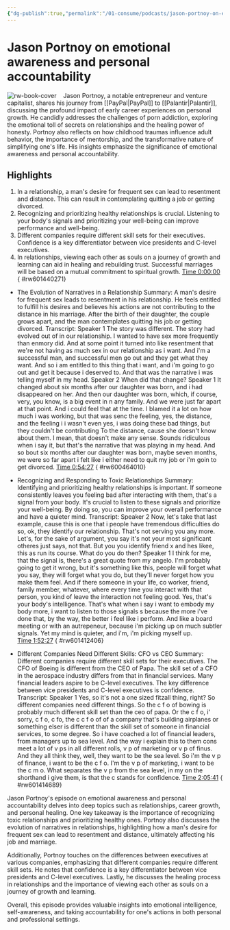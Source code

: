 ```yaml
---
{"dg-publish":true,"permalink":"/01-consume/podcasts/jason-portnoy-on-emotional-awareness-and-personal-accountability/","title":"Jason Portnoy on emotional awareness and personal accountability"}
---
```


# Jason Portnoy on emotional awareness and personal accountability

![rw-book-cover](https://images.weserv.nl/?url=https%3A%2F%2Fcontent.production.cdn.art19.com%2Fimages%2F69%2F10%2F10%2Ffb%2F691010fb-625e-4abe-993c-a57228b28dbe%2F91cb53ae0d5dbb379b9dffecf0a772593891d0d09bbe6d90ee746edbdb79e3ec75584f2ceb8260e9f675a90c05419b9b99842a76905b686f0f51c1a9d3e227ab.jpeg&w=300&h=300)
 
 Jason Portnoy, a notable entrepreneur and venture capitalist, shares his journey from [[PayPal\|PayPal]] to [[Palantir\|Palantir]], discussing the profound impact of early career experiences on personal growth. He candidly addresses the challenges of porn addiction, exploring the emotional toll of secrets on relationships and the healing power of honesty. Portnoy also reflects on how childhood traumas influence adult behavior, the importance of mentorship, and the transformative nature of simplifying one's life. His insights emphasize the significance of emotional awareness and personal accountability.

## Highlights

  1. In a relationship, a man's desire for frequent sex can lead to resentment and distance. This can result in contemplating quitting a job or getting divorced.
  2. Recognizing and prioritizing healthy relationships is crucial. Listening to your body's signals and prioritizing your well-being can improve performance and well-being.
  3. Different companies require different skill sets for their executives. Confidence is a key differentiator between vice presidents and C-level executives.
  4. In relationships, viewing each other as souls on a journey of growth and learning can aid in healing and rebuilding trust. Successful marriages will be based on a mutual commitment to spiritual growth. [Time 0:00:00](https://readwise.io/open/601440271)
{ #rw601440271}


- The Evolution of Narratives in a Relationship
  Summary:
  A man's desire for frequent sex leads to resentment in his relationship.
  He feels entitled to fulfill his desires and believes his actions are not contributing to the distance in his marriage. After the birth of their daughter, the couple grows apart, and the man contemplates quitting his job or getting divorced.
  Transcript:
  Speaker 1
  The story was different. The story had evolved out of in our relationship. I wanted to have sex more frequently than enmory did. And at some point it turned into like resentment that we're not having as much sex in our relationship as i want. And i'm a successful man, and successful men go out and they get what they want. And so i am entitled to this thing that i want, and i'm going to go out and get it because i deserved to. And that was the narrative i was telling myself in my head.
  Speaker 2
  When did that change?
  Speaker 1
  It changed about six months after our daughter was born, and i had disappeared on her. And then our daughter was born, which, if course, very, you know, is a big event in n any family. And we were just far apart at that point. And i could feel that at the time. I blamed it a lot on how much i was working, but that was senc the feeling, yes, the distance, and the feeling i i wasn't even yes, i was doing these bad things, but they couldn't be contributing To the distance, cause she doesn't know about them. I mean, that doesn't make any sense. Sounds ridiculous when i say it, but that's the narrative that was playing in my head. And so bout six months after our daughter was born, maybe seven months, we were so far apart i felt like i either need to quit my job or i'm goin to get divorced. [Time 0:54:27](https://readwise.io/open/600464010)
{ #rw600464010}


- Recognizing and Responding to Toxic Relationships
  Summary:
  Identifying and prioritizing healthy relationships is important.
  If someone consistently leaves you feeling bad after interacting with them, that's a signal from your body. It's crucial to listen to these signals and prioritize your well-being.
  By doing so, you can improve your overall performance and have a quieter mind.
  Transcript:
  Speaker 2
  Now, let's take that last example, cause this is one that i people have tremendous difficulties do so, ok, they identify our relationship. That's not serving you any more. Let's, for the sake of argument, you say it's not your most significant otheres just says, not that. But you you identify friend x and hes likee, this as run its course. What do you do then?
  Speaker 1
  I think for me, that the signal is, there's a great quote from my angelo. I'm probably going to get it wrong, but it's something like this, people will forget what you say, they will forget what you do, but they'll never forget how you make them feel. And if there someone in your life, co worker, friend, family member, whatever, where every time you interact with that person, you kind of leave the interaction not feeling good. Yes, that's your body's intelligence. That's what when i say i want to embody my body more, i want to listen to those signals s because the more i've done that, by the way, the better i feel like i perform. And like a board meeting or with an autrepeneur, because i'm picking up on much subtler signals. Yet my mind is quieter, and i'm, i'm picking myself up. [Time 1:52:27](https://readwise.io/open/601412406)
{ #rw601412406}


- Different Companies Need Different Skills: CFO vs CEO
  Summary:
  Different companies require different skill sets for their executives.
  The CFO of Boeing is different from the CEO of Papa. The skill set of a CFO in the aerospace industry differs from that in financial services.
  Many financial leaders aspire to be C-level executives.
  The key difference between vice presidents and C-level executives is confidence.
  Transcript:
  Speaker 1
  Yes, so it's not a one sized fitzall thing, right? So different companies need different things. So the c f o of bowing is probably much different skill set than the ceo of papa. Or the c f o, i' sorry, c f o, c fo, the c c f o of of a company that's building airplanes or something elser is different than the skill set of someone in financial services, to some degree. So i have coached a lot of financial leaders, from managers up to sea level. And the way i explain this to them cons meet a lot of v ps in all different rolls, v p of marketing or v p of finus. And they all think they, well, they want to be the sea level. So i'm the v p of finance, i want to be the c f o. I'm the v p of marketing, i want to be the c m o. What separates the v p from the sea level, in my on the shorthand i give them, is that the c stands for confidence. [Time 2:05:41](https://readwise.io/open/601414689)
{ #rw601414689}



Jason Portnoy's episode on emotional awareness and personal accountability delves into deep topics such as relationships, career growth, and personal healing. One key takeaway is the importance of recognizing toxic relationships and prioritizing healthy ones. Portnoy also discusses the evolution of narratives in relationships, highlighting how a man's desire for frequent sex can lead to resentment and distance, ultimately affecting his job and marriage.

Additionally, Portnoy touches on the differences between executives at various companies, emphasizing that different companies require different skill sets. He notes that confidence is a key differentiator between vice presidents and C-level executives. Lastly, he discusses the healing process in relationships and the importance of viewing each other as souls on a journey of growth and learning.

Overall, this episode provides valuable insights into emotional intelligence, self-awareness, and taking accountability for one's actions in both personal and professional settings.